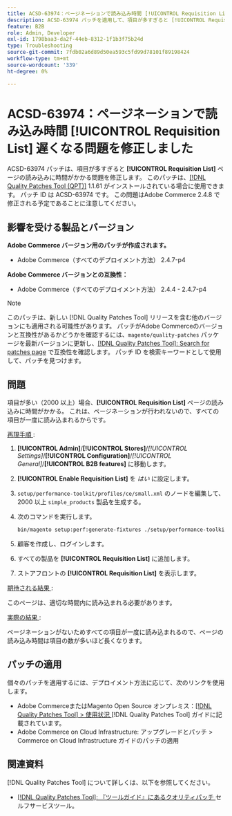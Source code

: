 ```yaml
---
title: ACSD-63974：ページネーションで読み込み時間 [!UICONTROL Requisition List] 遅くなる問題を修正しました
description: ACSD-63974 パッチを適用して、項目が多すぎると [!UICONTROL Requisition List] ページの読み込みに時間がかかる問題を修正してください。
feature: B2B
role: Admin, Developer
exl-id: 1798baa3-da2f-44eb-8312-1f1b3f75b24d
type: Troubleshooting
source-git-commit: 7fdb02a6d89d50ea593c5fd99d78101f89198424
workflow-type: tm+mt
source-wordcount: '339'
ht-degree: 0%

---
```


# ACSD-63974：ページネーションで読み込み時間 [!UICONTROL Requisition List] 遅くなる問題を修正しました

ACSD-63974 パッチは、項目が多すぎると **[!UICONTROL Requisition List]** ページの読み込みに時間がかかる問題を修正します。 このパッチは、[[!DNL Quality Patches Tool (QPT)]](/help/tools/quality-patches-tool/quality-patches-tool-to-self-serve-quality-patches.md) 1.1.61 がインストールされている場合に使用できます。 パッチ ID は ACSD-63974 です。 この問題はAdobe Commerce 2.4.8 で修正される予定であることに注意してください。

## 影響を受ける製品とバージョン

**Adobe Commerce バージョン用のパッチが作成されます。**

* Adobe Commerce（すべてのデプロイメント方法） 2.4.7-p4

**Adobe Commerce バージョンとの互換性：**

* Adobe Commerce（すべてのデプロイメント方法） 2.4.4 - 2.4.7-p4

>[!NOTE]
>
>このパッチは、新しい [!DNL Quality Patches Tool] リリースを含む他のバージョンにも適用される可能性があります。 パッチがAdobe Commerceのバージョンと互換性があるかどうかを確認するには、`magento/quality-patches` パッケージを最新バージョンに更新し、[[!DNL Quality Patches Tool]: Search for patches page](https://experienceleague.adobe.com/tools/commerce-quality-patches/index.html) で互換性を確認します。 パッチ ID を検索キーワードとして使用して、パッチを見つけます。

## 問題

項目が多い（2000 以上）場合、**[!UICONTROL Requisition List]** ページの読み込みに時間がかかる。 これは、ページネーションが行われないので、すべての項目が一度に読み込まれるからです。

<u> 再現手順 </u>:

1. **[!UICONTROL Admin]**/**[!UICONTROL Stores]**/*[!UICONTROL Settings]*/**[!UICONTROL Configuration]**/*[!UICONTROL General]*/**[!UICONTROL B2B features]** に移動します。
1. **[!UICONTROL Enable Requisition List]** を *はい* に設定します。
1. `setup/performance-toolkit/profiles/ce/small.xml` のノードを編集して、2000 以上 `simple_products` 製品を生成する。
1. 次のコマンドを実行します。

   ```bash
   bin/magento setup:perf:generate-fixtures ./setup/performance-toolkit/profiles/ce/small.xml
   ```

1. 顧客を作成し、ログインします。
1. すべての製品を **[!UICONTROL Requisition List]** に追加します。
1. ストアフロントの **[!UICONTROL Requisition List]** を表示します。


<u> 期待される結果 </u>:

このページは、適切な時間内に読み込まれる必要があります。


<u> 実際の結果 </u>:

ページネーションがないためすべての項目が一度に読み込まれるので、ページの読み込み時間は項目の数が多いほど長くなります。

## パッチの適用

個々のパッチを適用するには、デプロイメント方法に応じて、次のリンクを使用します。

* Adobe CommerceまたはMagento Open Source オンプレミス：[[!DNL Quality Patches Tool] > 使用状況 ](/help/tools/quality-patches-tool/usage.md) [!DNL Quality Patches Tool] ガイドに記載されています。
* Adobe Commerce on Cloud Infrastructure: アップグレードとパッチ > Commerce on Cloud Infrastructure ガイドのパッチの適用

## 関連資料

[!DNL Quality Patches Tool] について詳しくは、以下を参照してください。

* [[!DNL Quality Patches Tool]: 『ツールガイド』にあるクオリティパッチ ](/help/tools/quality-patches-tool/quality-patches-tool-to-self-serve-quality-patches.md) セルフサービスツール。
